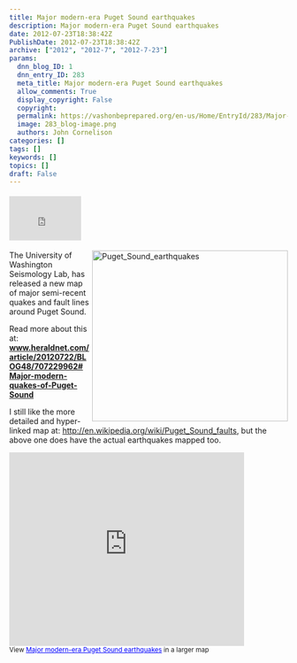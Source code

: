 ```yaml
---
title: Major modern-era Puget Sound earthquakes
description: Major modern-era Puget Sound earthquakes
date: 2012-07-23T18:38:42Z
PublishDate: 2012-07-23T18:38:42Z
archive: ["2012", "2012-7", "2012-7-23"]
params:
  dnn_blog_ID: 1
  dnn_entry_ID: 283
  meta_title: Major modern-era Puget Sound earthquakes
  allow_comments: True
  display_copyright: False
  copyright:
  permalink: https://vashonbeprepared.org/en-us/Home/EntryId/283/Major-modern-era-Puget-Sound-earthquakes
  image: 283_blog-image.png
  authors: John Cornelison
categories: []
tags: []
keywords: []
topics: []
draft: False
---
```


<div class="wlWriterHeaderFooter" style="float:none; margin:0px; padding:4px 0px 4px 0px;"><iframe src="http://www.facebook.com/widgets/like.php?href=http://vashonbeprepared.org/News/Blogs/VashonPreparedness/tabid/164/EntryId/283/Major-modern-era-Puget-Sound-earthquakes.aspx" scrolling="no" frameborder="0" style="border:none; width:130px; height:80px"></iframe></div><p><a href="./images/283/ec586def5108_88F9-Puget_Sound_earthquakes_2.jpg"><img style="background-image: none; border-right-width: 0px; margin: 0px 0px 5px 5px; padding-left: 0px; padding-right: 0px; display: inline; float: right; border-top-width: 0px; border-bottom-width: 0px; border-left-width: 0px; padding-top: 0px" title="Puget_Sound_earthquakes" border="0" alt="Puget_Sound_earthquakes" align="right" src="./images/283/ec586def5108_88F9-Puget_Sound_earthquakes_thumb.jpg" width="354" height="309" /></a>The University of Washington Seismology Lab, has released a new map of major semi-recent quakes and fault lines around Puget Sound. </p>  <p>Read more about this at: <a href="http://www.heraldnet.com/article/20120722/BLOG48/707229962#Major-modern-quakes-of-Puget-Sound"><b>www.heraldnet.com/article/20120722/BLOG48/707229962#Major-modern-quakes-of-Puget-Sound</b></a></p>  <p>I still like the more detailed and hyper-linked map at: <a title="http://en.wikipedia.org/wiki/Puget_Sound_faults" href="http://en.wikipedia.org/wiki/Puget_Sound_faults">http://en.wikipedia.org/wiki/Puget_Sound_faults</a>, but the above one does have the actual earthquakes mapped too.</p>  <p><iframe height="350" marginheight="0" src="https://maps.google.com/maps/ms?msa=0&amp;msid=208106453272485457176.0004c53780ff38619481a&amp;hl=en&amp;ie=UTF8&amp;t=p&amp;source=embed&amp;ll=47.476376,-122.391815&amp;spn=0.32487,0.583649&amp;z=10&amp;output=embed" frameborder="0" width="425" marginwidth="0" scrolling="no"></iframe>    <br /><small>View <a style="text-align: left; color: #0000ff" href="https://maps.google.com/maps/ms?msa=0&amp;msid=208106453272485457176.0004c53780ff38619481a&amp;hl=en&amp;ie=UTF8&amp;t=p&amp;source=embed&amp;ll=47.476376,-122.391815&amp;spn=0.32487,0.583649&amp;z=10">Major modern-era Puget Sound earthquakes</a> in a larger map</small></p>
